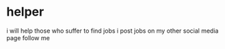 # helper
i will help those who suffer to find jobs i post jobs on my other social media page follow me
